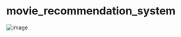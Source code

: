 # movie_recommendation_system
![image](https://github.com/rohanhgohil/movie_recommendation_system/assets/124257389/60641f26-6e9d-4aa8-8e55-1aa34f4c0f07)

